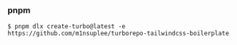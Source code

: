 ### pnpm

```shell
$ pnpm dlx create-turbo@latest -e https://github.com/m1nsuplee/turborepo-tailwindcss-boilerplate
```
